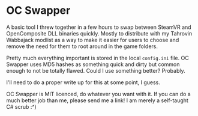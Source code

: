 # OC Swapper

A basic tool I threw together in a few hours to swap between SteamVR and OpenComposite DLL binaries quickly. Mostly to distribute with my Tahrovin Wabbajack modlist as a way to make it easier for users to choose and remove the need for them to root around in the game folders.

Pretty much everything important is stored in the local `config.ini` file. OC Swapper uses MD5 hashes as something quick and dirty but common enough to not be totally flawed. Could I use something better? Probably. 

I'll need to do a proper write up for this at some point, I guess.

OC Swapper is MIT licenced, do whatever you want with it. If you can do a much better job than me, please send me a link! I am merely a self-taught C# scrub :^) 